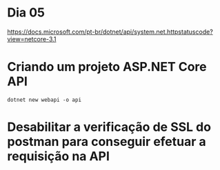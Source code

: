 # Dia 05

https://docs.microsoft.com/pt-br/dotnet/api/system.net.httpstatuscode?view=netcore-3.1

# Criando um projeto ASP.NET Core API

`dotnet new webapi -o api`

# Desabilitar a verificação de SSL do postman para conseguir efetuar a requisição na API
